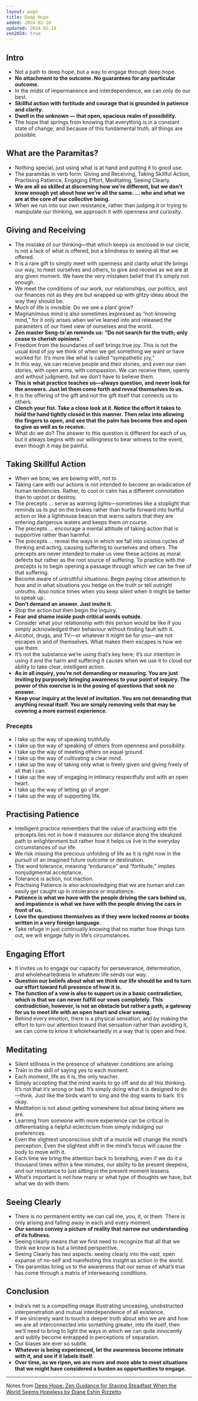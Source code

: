```yaml
---
layout: page
title: Deep Hope
added: 2024-02-18
updated: 2024-02-18
zen2024: true
---
```


## Intro

- Not a path to deep hope, but a way to engage through deep hope.
- **No attachment to the outcome. No guarantees for any particular outcome.**
- In the midst of impermanence and interdependence, we can only do our best.
- **Skillful action with fortitude and courage that is grounded in patience and clarity.**
- **Dwell in the unknown — that open, spacious realm of possibility.**
- The hope that springs from knowing that everything is in a constant state of change, and because of this fundamental truth, all things are possible.

## What are the Paramitas?

- Nothing special, just using what is at hand and putting it to good use.
- The paramitas in verb form: Giving and Receiving, Taking Skillful Action, Practising Patience, Engaging Effort, Meditating, Seeing Clearly.
- **We are all so skilled at discerning how we’re different, but we don’t know enough yet about how we’re all the same. ... who and what we are at the core of our collective being.**
- When we run into our own resistance, rather than judging it or trying to manipulate our thinking, we approach it with openness and curiosity.

## Giving and Receiving

- The mistake of our thinking—that which keeps us enclosed in our circle, is not a lack of what is offered, but a blindness to seeing all that we offered.
- It is a rare gift to simply meet with openness and clarity what life brings our way, to meet ourselves and others, to give and receive as we are at any given moment. We have the very mistaken belief that it’s simply not enough.
- We meet the conditions of our work, our relationships, our politics, and our finances not as they are but wrapped up with glitzy ideas about the way they should be.
- Much of life is invisible. Do we see a plant grow?
- Magnanimous mind is also sometimes expressed as “not-knowing mind,” for it only arises when we’ve leaned into and released the parameters of our fixed view of ourselves and the world.
- **Zen master Seng-ts'an reminds us: “Do not search for the truth; only cease to cherish opinions."**
- Freedom from the boundaries of self brings true joy. This is not the usual kind of joy we think of when we get something we want or have worked for. It’s more like what is called “sympathetic joy,”
- In this way, we can receive people and their stories, and even our own stories, with open arms, with compassion. We can receive them, openly and without judgment, but we don’t have to believe them.
- **This is what practice teaches us—always question, and never look for the answers. Just let them come forth and reveal themselves to us.**
- It is the offering of the gift and not the gift itself that connects us to others.
- **Clench your fist. Take a close look at it. Notice the effort it takes to hold the hand tightly closed in this manner. Then relax into allowing the fingers to open, and see that the palm has become free and open to give as well as to receive.**
- What do we do? The answer to this question is different for each of us, but it always begins with our willingness to bear witness to the event, even though it may be painful.

## Taking Skillful Action
  
- When we bow, we are bowing with, not to.
- Taking care with our actions is not intended to become an eradication of human tendencies. Rather, to cool or calm has a different connotation than to uproot or destroy.
- The precepts ... serve as warning lights—sometimes like a stoplight that reminds us to put on the brakes rather than hurtle forward into hurtful action or like a lighthouse beacon that warns sailors that they are entering dangerous waters and keeps them on course.
- The precepts ... encourage a mental attitude of taking action that is supportive rather than harmful.
- The precepts ... reveal the ways in which we fall into vicious cycles of thinking and acting, causing suffering to ourselves and others. The precepts are never intended to make us view these actions as moral defects but rather as the root source of suffering. To practice with the precepts is to begin opening a passage through which we can be free of that suffering.
- Become aware of untruthful situations. Begin paying close attention to how and in what situations you hedge on the truth or tell outright untruths. Also notice times when you keep silent when it might be better to speak up.
- **Don’t demand an answer. Just invite it.**
- Stop the action but then begin the inquiry.
- **Fear and shame inside push critical words outside.**
- Consider what your relationship with this person would be like if you simply acknowledged their behaviour without finding fault with it.
- Alcohol, drugs, and TV—or whatever it might be for you—are not escapes in and of themselves. What makes them escapes is how we use them.
- It’s not the substance we’re using that’s key here; it’s our intention in using it and the harm and suffering it causes when we use it to cloud our ability to take clear, intelligent action.
- **As in all inquiry, you’re not demanding or measuring. You are just inviting by purposely bringing awareness to your point of inquiry. The power of this exercise is in the posing of questions that seek no answer.**
- **Keep your inquiry at the level of invitation. You are not demanding that anything reveal itself. You are simply removing veils that may be covering a more earnest experience.**


### Precepts  

- I take up the way of speaking truthfully.
- I take up the way of speaking of others from openness and possibility.
- I take up the way of meeting others on equal ground.
- I take up the way of cultivating a clear mind.
- I take up the way of taking only what is freely given and giving freely of all that I can.
- I take up the way of engaging in intimacy respectfully and with an open heart.
- I take up the way of letting go of anger.
- I take up the way of supporting life.

## Practising Patience

- Intelligent practice remembers that the value of practicing with the precepts lies not in how it measures our distance along the idealized path to enlightenment but rather how it helps us live in the everyday circumstances of our life.
- We risk missing the precious unfolding of life as it is right now in the pursuit of an imagined future outcome or destination.
- The word tolerance, meaning “endurance” and “fortitude,” implies nonjudgmental acceptance.
- Tolerance is action, not inaction.
- Practising Patience is also acknowledging that we are human and can easily get caught up in intolerance or impatience.
- **Patience is what we have with the people driving the cars behind us, and impatience is what we have with the people driving the cars in front of us.**
- **Love the questions themselves as if they were locked rooms or books written in a very foreign language.**
- Take refuge in just continually knowing that no matter how things turn out, we will engage fully in life’s circumstances.

## Engaging Effort

- It invites us to engage our capacity for perseverance, determination, and wholeheartedness in whatever life sends our way.
- **Question our beliefs about what we think our life should be and to turn our effort toward full presence of how it is.**
- **The function of a vow is also to support us in a basic contradiction, which is that we can never fulfill our vows completely. This contradiction, however, is not an obstacle but rather a path, a gateway for us to meet life with an open heart and clear seeing.**
- Behind every emotion, there is a physical sensation, and by making the effort to turn our attention toward that sensation rather than avoiding it, we can come to know it wholeheartedly in a way that is open and free.

## Meditating

- Silent stillness in the presence of whatever conditions are arising.
- Train in the skill of saying yes to each moment.
- Each moment, life as it is, the only teacher.
- Simply accepting that the mind wants to go off and do all this thinking. It’s not that it’s wrong or bad. It’s simply doing what it is designed to do—think. Just like the birds want to sing and the dog wants to bark. It’s okay.
- Meditation is not about getting somewhere but about being where we are.
- Learning from someone with more experience can be critical in differentiating a helpful eclecticism from simply indulging our preferences.
- Even the slightest unconscious shift of a muscle will change the mind’s perception. Even the slightest shift in the mind’s focus will cause the body to move with it.
- Each time we bring the attention back to breathing, even if we do it a thousand times within a few minutes, our ability to be present deepens, and our resistance to just sitting in the present moment lessens.
- What’s important is not how many or what type of thoughts we have, but what we do with them.

## Seeing Clearly

- There is no permanent entity we can call me, you, it, or them. There is only arising and falling away in each and every moment.
- **Our senses convey a picture of reality that narrow our understanding of its fullness.**
- Seeing clearly means that we first need to recognize that all that we think we know is but a limited perspective.
- Seeing Clearly has two aspects: seeing clearly into the vast, open expanse of no-self and manifesting this insight as action in the world.
- The paramitas bring us to the awareness that our sense of what’s true has come through a matrix of interweaving conditions.

## Conclusion
  
- Indra’s net is a compelling image illustrating unceasing, unobstructed interpenetration and mutual interdependence of all existence.
- If we sincerely want to touch a deeper truth about who we are and how we are all interconnected into something greater, into life itself, then we’ll need to bring to light the ways in which we can quite innocently and subtly become entrapped in perceptions of separation.
- Our biases are ever so subtle.
- **Whatever is being experienced, let the awareness become intimate with it, and see if it labels itself.**
- **Over time, as we ripen, we are more and more able to meet situations that we might have considered a burden as opportunities to engage.**

---

Notes from [Deep Hope: Zen Guidance for Staying Steadfast When the World Seems Hopeless by Diane Eshin Rizzetto](https://www.goodreads.com/book/show/44027704-deep-hope)